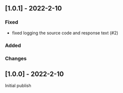 ## [1.0.1] - 2022-2-10
### Fixed
- fixed logging the source code and response text (#2)
### Added
### Changes

## [1.0.0] - 2022-2-10
Initial publish
